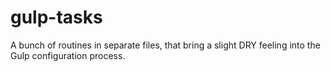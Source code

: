 # gulp-tasks

A bunch of routines in separate files, that bring a slight DRY feeling into the Gulp configuration process.

